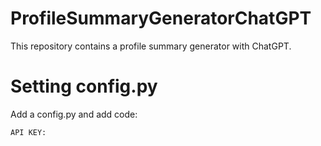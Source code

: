 # ProfileSummaryGeneratorChatGPT
This repository contains a profile summary generator with ChatGPT.

# Setting config.py

Add a config.py and add code:

``API KEY:``
